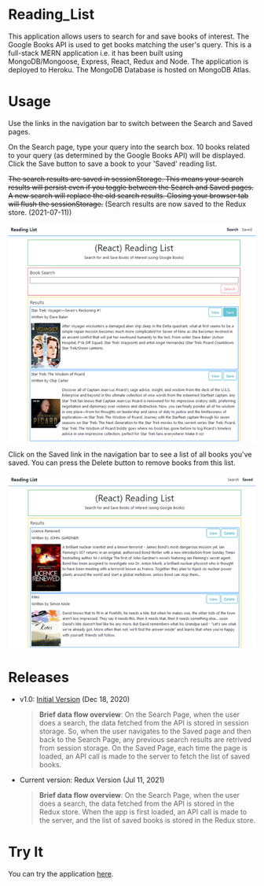 # Reading_List
This application allows users to search for and save books of interest. The Google Books API is used to get books matching the user's query. This is a full-stack MERN application i.e. it has been built using MongoDB/Mongoose, Express, React, Redux and Node. The application is deployed to Heroku. The MongoDB Database is hosted on MongoDB Atlas.

# Usage
Use the links in the navigation bar to switch between the Search and Saved pages.

On the Search page, type your query into the search box. 10 books related to your query (as determined by the Google Books API) will be displayed. Click the Save button to save a book to your 'Saved' reading list.

~~The search results are saved in sessionStorage. This means your search results will persist even if you toggle between the Search and Saved pages. A new search will replace the old search results. Closing your browser tab will flush the sessionStorage.~~ (Search results are now saved to the Redux store. (2021-07-11))

![Screenshot of Search Page](readme/search_page.png)

Click on the Saved link in the navigation bar to see a list of all books you've saved. You can press the Delete button to remove books from this list.

![Screenshot of Saved Page](readme/saved_page.png)

# Releases
* v1.0: [Initial Version](https://github.com/cek333/Reading_List/releases/tag/v1.0) (Dec 18, 2020)
  > **Brief data flow overview**: On the Search Page, when the user does a search, the data fetched from the API is stored in session storage. So, when the user navigates to the Saved page and then back to the Search Page, any previous search results are retrived from session storage. On the Saved Page, each time the page is loaded, an API call is made to the server to fetch the list of saved books. 
* Current version: Redux Version (Jul 11, 2021)
  > **Brief data flow overview**: On the Search Page, when the user does a search, the data fetched from the API is stored in the Redux store. When the app is first loaded, an API call is made to the server, and the list of saved books is stored in the Redux store.

# Try It
You can try the application [here](https://reading-list-45753.herokuapp.com/).